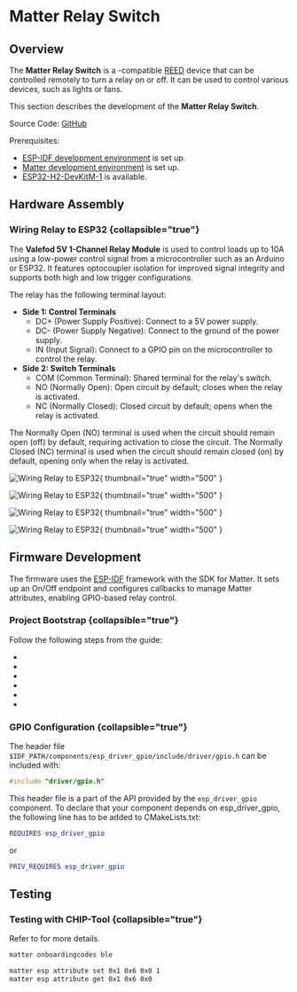 # Matter Relay Switch

## Overview

The **Matter Relay Switch** is a [](Matter.md)-compatible [REED](Thread.md#end-device) device that can be controlled
remotely to turn a relay on or off. It can be used to control various devices, such as lights or fans.

This section describes the development of the **Matter Relay Switch**.

Source Code: [GitHub](https://github.com/albert-gee/matter_relay)

Prerequisites:

- [ESP-IDF development environment](ESP-IDF-Setup.md) is set up.
- [Matter development environment](Matter-Interface.md) is set up.
- [ESP32-H2-DevKitM-1](https://docs.espressif.com/projects/esp-dev-kits/en/latest/esp32h2/esp32-h2-devkitm-1/index.html)
  is available.

## Hardware Assembly

### Wiring Relay to ESP32 {collapsible="true"}

The **Valefod 5V 1-Channel Relay Module** is used to control loads up to 10A using a low-power control signal from a
microcontroller such as an Arduino or ESP32. It features optocoupler isolation for improved signal integrity and
supports both high and low trigger configurations.

The relay has the following terminal layout:

- **Side 1: Control Terminals**
    - DC+ (Power Supply Positive): Connect to a 5V power supply.
    - DC- (Power Supply Negative): Connect to the ground of the power supply.
    - IN (Input Signal): Connect to a GPIO pin on the microcontroller to control the relay.
- **Side 2: Switch Terminals**
    - COM (Common Terminal): Shared terminal for the relay's switch.
    - NO (Normally Open): Open circuit by default; closes when the relay is activated.
    - NC (Normally Closed): Closed circuit by default; opens when the relay is activated.

The Normally Open (NO) terminal is used when the circuit should remain open (off) by default, requiring activation to
close the circuit. The Normally Closed (NC) terminal is used when the circuit should remain closed (on) by default,
opening only when the relay is activated.

![Wiring Relay to ESP32](image39.jpg){ thumbnail="true" width="500" }

![Wiring Relay to ESP32](image40.jpg){ thumbnail="true" width="500" }

![Wiring Relay to ESP32](image13.jpg){ thumbnail="true" width="500" }

![Wiring Relay to ESP32](image24.jpg){ thumbnail="true" width="500" }

## Firmware Development

The firmware uses the [ESP-IDF](Espressif.md#esp-idf-framework) framework with the SDK for Matter. It sets up an On/Off
endpoint and configures callbacks to manage Matter attributes, enabling GPIO-based relay control.

### Project Bootstrap {collapsible="true"}

Follow the following steps from the [](ESP32-Project-Workflow.md) guide:

- [](ESP32-Project-Workflow.md#step-1-set-up-esp-idf-environment)
- [](ESP32-Project-Workflow.md#step-2-create-a-new-project)
- [](ESP32-Project-Workflow.md#step-3-set-target-device)
- [](ESP32-Project-Workflow.md#step-4-open-the-project-in-clion-ide)
- [](ESP32-Project-Workflow.md#step-5-create-default-configuration)
- [](ESP32-Project-Workflow.md#step-6-update-cmakelists-txt)

### GPIO Configuration {collapsible="true"}

The header file `$IDF_PATH/components/esp_driver_gpio/include/driver/gpio.h` can be included with:

```c
#include "driver/gpio.h"
```

This header file is a part of the API provided by the `esp_driver_gpio` component. To declare that your component
depends on esp_driver_gpio, the following line has to be added to CMakeLists.txt:

```CMake
REQUIRES esp_driver_gpio
```

or

```CMake
PRIV_REQUIRES esp_driver_gpio
```

## Testing

### Testing with CHIP-Tool {collapsible="true"}

Refer to [](CHIP-Tool.md) for more details.

```Bash
matter onboardingcodes ble

matter esp attribute set 0x1 0x6 0x0 1
matter esp attribute get 0x1 0x6 0x0
```

